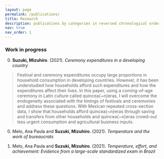 ```yaml
---
layout: page
permalink: /publications/
title: Research
description: publications by categories in reversed chronological order. generated by jekyll-scholar.
nav: true
nav_order: 1
---
```

<div class="publications">

### Work in progress ###

0.  **Suzuki, Mizuhiro**. (2021). *Ceremony expenditures in a developing country*

> Festival and ceremony expenditures occupy large proportions in household consumption in developing countries.
> However, it has been understudied how households afford such expenditures and how the expenditures affect their lives.
> In this paper, using a coming-of-age ceremony in Latin culture called quincea{\~n}eras, I will overcome the endogeneity associated with the timings of festivals and ceremonies and address these questions.
> With Mexican repeated cross-section data, I show that households afford quincea{\~n}eras through saving and transfers from other households and quincea{\~n}eras crowd-out less urgent consumption and agricultural business inputs.

0.  Melo, Ana Paula and **Suzuki, Mizuhiro**. (2021). *Temperature and the work of bureaucrats*

0.  Melo, Ana Paula and **Suzuki, Mizuhiro**. (2021). *Temperature, effort, and achievement: Evidence from a large-scale standardized exam in Brazil*


